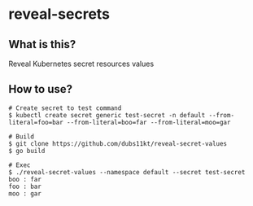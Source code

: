 # reveal-secrets

## What is this?

Reveal Kubernetes secret resources values

## How to use?

```
# Create secret to test command
$ kubectl create secret generic test-secret -n default --from-literal=foo=bar --from-literal=boo=far --from-literal=moo=gar

# Build
$ git clone https://github.com/dubs11kt/reveal-secret-values
$ go build

# Exec
$ ./reveal-secret-values --namespace default --secret test-secret
boo : far
foo : bar
moo : gar

```

